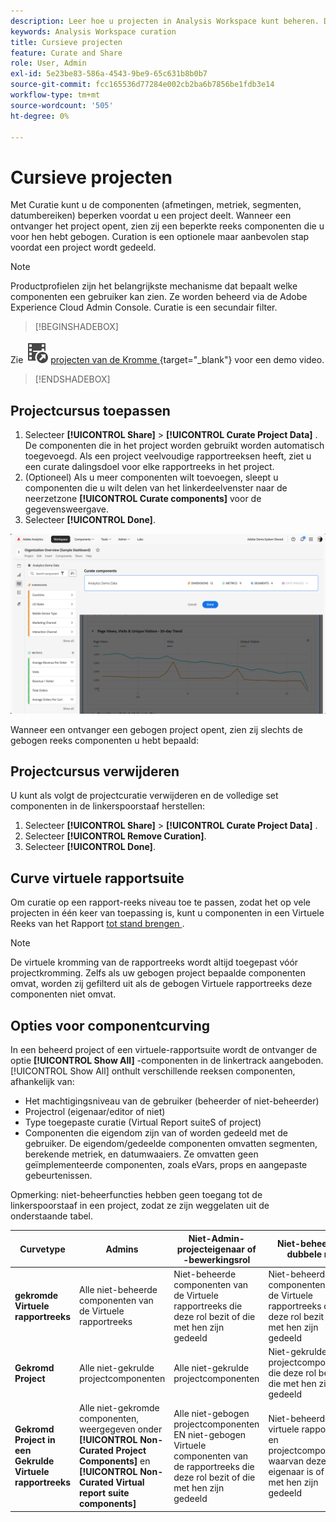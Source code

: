 ```yaml
---
description: Leer hoe u projecten in Analysis Workspace kunt beheren. De kromming beperkt toegang tot componenten alvorens u een project deelt.
keywords: Analysis Workspace curation
title: Cursieve projecten
feature: Curate and Share
role: User, Admin
exl-id: 5e23be83-586a-4543-9be9-65c631b8b0b7
source-git-commit: fcc165536d77284e002cb2ba6b7856be1fdb3e14
workflow-type: tm+mt
source-wordcount: '505'
ht-degree: 0%

---
```


# Cursieve projecten

Met Curatie kunt u de componenten (afmetingen, metriek, segmenten, datumbereiken) beperken voordat u een project deelt. Wanneer een ontvanger het project opent, zien zij een beperkte reeks componenten die u voor hen hebt gebogen. Curation is een optionele maar aanbevolen stap voordat een project wordt gedeeld.

>[!NOTE]
> Productprofielen zijn het belangrijkste mechanisme dat bepaalt welke componenten een gebruiker kan zien. Ze worden beheerd via de Adobe Experience Cloud Admin Console. Curatie is een secundair filter.


>[!BEGINSHADEBOX]

Zie ![ VideoCheckedOut ](/help/assets/icons/VideoCheckedOut.svg) [ projecten van de Kromme ](https://video.tv.adobe.com/v/24711?quality=12&learn=on){target="_blank"} voor een demo video.

>[!ENDSHADEBOX]


## Projectcursus toepassen

1. Selecteer **[!UICONTROL Share]** > **[!UICONTROL Curate Project Data]** .
De componenten die in het project worden gebruikt worden automatisch toegevoegd.
Als een project veelvoudige rapportreeksen heeft, ziet u een curate dalingsdoel voor elke rapportreeks in het project.
1. (Optioneel) Als u meer componenten wilt toevoegen, sleept u componenten die u wilt delen van het linkerdeelvenster naar de neerzetzone **[!UICONTROL Curate components]** voor de gegevensweergave.
1. Selecteer **[!UICONTROL Done]**.


![](assets/curation-field.png)

Wanneer een ontvanger een gebogen project opent, zien zij slechts de gebogen reeks componenten u hebt bepaald:


## Projectcursus verwijderen

U kunt als volgt de projectcuratie verwijderen en de volledige set componenten in de linkerspoorstaaf herstellen:

1. Selecteer **[!UICONTROL Share]** > **[!UICONTROL Curate Project Data]** .
1. Selecteer **[!UICONTROL Remove Curation]**.
1. Selecteer **[!UICONTROL Done]**.

## Curve virtuele rapportsuite

Om curatie op een rapport-reeks niveau toe te passen, zodat het op vele projecten in één keer van toepassing is, kunt u componenten in een Virtuele Reeks van het Rapport [ tot stand brengen ](/help/components/vrs/vrs-components.md).

>[!NOTE]
>
> De virtuele kromming van de rapportreeks wordt altijd toegepast vóór projectkromming. Zelfs als uw gebogen project bepaalde componenten omvat, worden zij gefilterd uit als de gebogen Virtuele rapportreeks deze componenten niet omvat.
> 

## Opties voor componentcurving

In een beheerd project of een virtuele-rapportsuite wordt de ontvanger de optie **[!UICONTROL Show All]** -componenten in de linkertrack aangeboden. [!UICONTROL Show All] onthult verschillende reeksen componenten, afhankelijk van:

* Het machtigingsniveau van de gebruiker (beheerder of niet-beheerder)
* Projectrol (eigenaar/editor of niet)
* Type toegepaste curatie (Virtual Report suiteS of project)
* Componenten die eigendom zijn van of worden gedeeld met de gebruiker. De eigendom/gedeelde componenten omvatten segmenten, berekende metriek, en datumwaaiers. Ze omvatten geen geïmplementeerde componenten, zoals eVars, props en aangepaste gebeurtenissen.

Opmerking: niet-beheerfuncties hebben geen toegang tot de linkerspoorstaaf in een project, zodat ze zijn weggelaten uit de onderstaande tabel.

| Curvetype | Admins | Niet-Admin-projecteigenaar of -bewerkingsrol | Niet-beheerder dubbele rol |
|---|---|---|---|
| **gekromde Virtuele rapportreeks** | Alle niet-beheerde componenten van de Virtuele rapportreeks | Niet-beheerde componenten van de Virtuele rapportreeks die deze rol bezit of die met hen zijn gedeeld | Niet-beheerde componenten van de Virtuele rapportreeks die deze rol bezit of die met hen zijn gedeeld |
| **Gekromd Project** | Alle niet-gekrulde projectcomponenten | Alle niet-gekrulde projectcomponenten | Niet-gekrulde projectcomponenten die deze rol bezit of die met hen zijn gedeeld |
| **Gekromd Project in een Gekrulde Virtuele rapportreeks** | Alle niet-gekromde componenten, weergegeven onder **[!UICONTROL Non-Curated Project Components]** en **[!UICONTROL Non-Curated Virtual report suite components]** | Alle niet-gebogen projectcomponenten EN niet-gebogen Virtuele componenten van de rapportreeks die deze rol bezit of die met hen zijn gedeeld | Niet-beheerde virtuele rapportsuite en projectcomponenten waarvan deze rol eigenaar is of die met hen zijn gedeeld |
